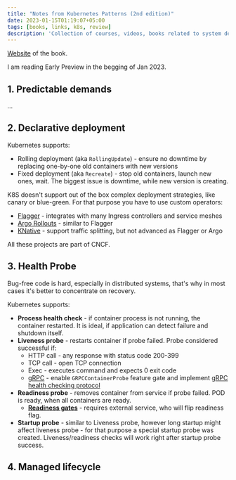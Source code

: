 ```yaml
---
title: "Notes from Kubernetes Patterns (2nd edition)"
date: 2023-01-15T01:19:07+05:00
tags: [books, links, k8s, review]
description: 'Collection of courses, videos, books related to system design interview preparation. Constantly updated.'
---
```

[Website](https://k8spatterns.io/) of the book.

I am reading Early Preview in the begging of Jan 2023.

## 1. Predictable demands

...

## 2. Declarative deployment
Kubernetes supports:
* Rolling deployment (aka `RollingUpdate`) - ensure no downtime by replacing one-by-one old containers with new versions
* Fixed deployment (aka `Recreate`) - stop old containers, launch new ones, wait. The biggest issue is downtime, while new version is creating.

K8S doesn't support out of the box complex deployment strategies, like canary or blue-green. For that purpose you have to use custom operators:
* [Flagger](https://flagger.app/) - integrates with many Ingress controllers and service meshes
* [Argo Rollouts](https://argoproj.github.io/rollouts/) - similar to Flagger
* [KNative]() - support traffic splitting, but not advanced as Flagger or Argo

All these projects are part of CNCF.

## 3. Health Probe
Bug-free code is hard, especially in distributed systems, that's why in most cases it's better to concentrate on recovery.

Kubernetes supports:
* **Process health check** - if container process is not running, the container restarted. It is ideal, if application can detect failure and shutdown itself.
* **Liveness probe** - restarts container if probe failed. Probe considered successful if:
  * HTTP call - any response with status code 200-399
  * TCP call - open TCP connection
  * Exec - executes command and expects 0 exit code
  * [gRPC](https://kubernetes.io/docs/tasks/configure-pod-container/configure-liveness-readiness-startup-probes/#define-a-grpc-liveness-probe) - enable `GRPCContainerProbe` feature gate and implement [gRPC health checking protocol](https://github.com/grpc/grpc/blob/master/doc/health-checking.md)
* **Readiness probe** - removes container from service if probe failed. POD is ready, when all containers are ready.
  * **[Readiness gates](https://martinheinz.dev/blog/63)** - requires external service, who will flip readiness flag.
* **Startup probe** - similar to Liveness probe, however long startup might affect liveness probe - for that purpose a special startup probe was created. Liveness/readiness checks will work right after startup probe success.

## 4. Managed lifecycle


## 